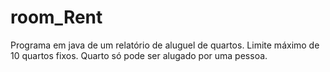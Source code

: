 # room_Rent
Programa em java de um relatório de aluguel de quartos. Limite máximo de 10 quartos fixos. Quarto só pode ser alugado por uma pessoa.
